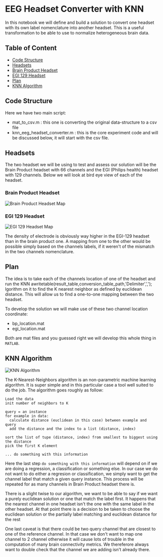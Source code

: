 # EEG Headset Converter with KNN
In this notebook we will define and build a solution to convert one headset with its own label nomenclature into another headset. This is a useful transformation to be able to use to normalize heterogeneous brain data.

## Table of Content
- [Code Structure](#code-structure)
- [Headsets](#headsets)
- [Brain Product Headset](#brain-product-headset)
- [EGI 129 Headset](#egi-129-headset)
- [Plan](#plan)
- [KNN Algorithm](#knn-algorithm)

## Code Structure
Here we have two main script:
- mat_to_csv.m : this one is converting the original data-structure to a csv file
- knn_eeg_headset_converter.m : this is the core experiment code and will be discussed below, it will start with the csv file.

## Headsets
The two headset we will be using to test and assess our solution will be the Brain Product headset with 66 channels and the EGI (Philips health) headset with 129 channels. Below we will look at bird eye view of each of the headset.

### Brain Product Headset
![Brain Product Headset Map](https://github.com/yacineMahdid/artificial-intelligence-from-scratch/blob/master/EEG%20Headset%20Converter%20with%20KNN/.figure/bp_headset.jpg)

### EGI 129 Headset
![EGI 129 Headset Map](https://github.com/yacineMahdid/artificial-intelligence-from-scratch/blob/master/EEG%20Headset%20Converter%20with%20KNN/.figure/egi_headset.jpeg)

The density of electrode is obviously way higher in the EGI-129 headset than in the brain product one. A mapping from one to the other would be possible simply based on the channels labels, if it weren't of the mismatch in the two channels nomenclature.

## Plan
The idea is to take each of the channels location of one of the headset and run the KNN awritetable(result_table,conversion_table_path,'Delimiter',',');
lgorithm on it to find the K nearest neighbor as defined by euclidean distance. This will allow us to find a one-to-one mapping between the two headset. 

To develop the solution we will make use of these two channel location coordinate:
- bp_location.mat
- egi_location.mat

Both are mat files and you guessed right we will develop this whole thing in `MATLAB`.

## KNN Algorithm
![KNN Algorithm](https://github.com/yacineMahdid/artificial-intelligence-from-scratch/blob/master/EEG%20Headset%20Converter%20with%20KNN/.figure/knn_example.png)

The K-Nearest-Neighbors algorithm is an non-parametric machine learning algorithm. It is super simple and in this particular case a tool well suited to do the job. The algorithm goes roughly as follow:

```
Load the data 
init number of neighbors to K

query = an instance
for example in data: 
  calculate distance (euclidean in this case) between example and query
  add the distance and the index to a list (distance, index)

sort the list of tupe (distance, index) from smallest to biggest using the distance
pick the first K element

... do something with this information
```

Here the last step `do something with this information` will depend on if we are doing a regression, a classification or something else. In our case we do not want to do either a regresion or classification, we simply want to get the channel label that match a given query instance. This process will be repeated for as many channels in Brain Product headset there is.

There is a slight twise to our algorithm, we want to be able to say if we want a purely euclidean solution or one that match the label first. It happens that the nearest channel in one headset isn't the one with the same label in the other headset. At that point there is a decision to be taken to choose the euclidean solution or the partially label matching and euclidean distance for the rest

One last caveat is that there could be two query channel that are closest to one of the reference channel. In that case we don't want to map one channel to 2 channel otherwise it will cause lots of trouble in the computation of many brain connectivity metrics. We thereferore always want to double check that the channel we are adding isn't already there.

